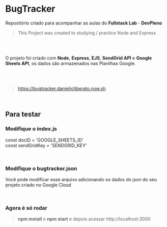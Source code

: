 # BugTracker

Repositório criado para acompanhar as aulas do <strong> Fullstack Lab </strong> - <strong>DevPleno</strong>

> This Project was created to studying / practice Node and Express

<br/><br/>

O projeto foi criado com <strong>Node</strong>, <strong>Express</strong>, <strong>EJS</strong>, <strong>SendGrid API</strong> e <strong>Google Sheets API</strong>, os dados são armazenados nas Planilhas Google.

<br/><br/>

> <https://bugtracker.danielrcliberato.now.sh>

<br/>

## Para testar  <br/>
### Modifique o index.js
const docID = 'GOOGLE_SHEETS_ID'<br/>
const sendGridKey = 'SENDGRID_KEY'

<br/>

### Modifique o bugtracker.json
Você pode modificar esse arquivo adicionando os dados do json do seu projeto criado no Google Cloud

<br/>

### Agora é só rodar
> <strong>npm install</strong> e <strong>npm start</strong> e depois acessar http://localhost:3000

<br/><br/>

